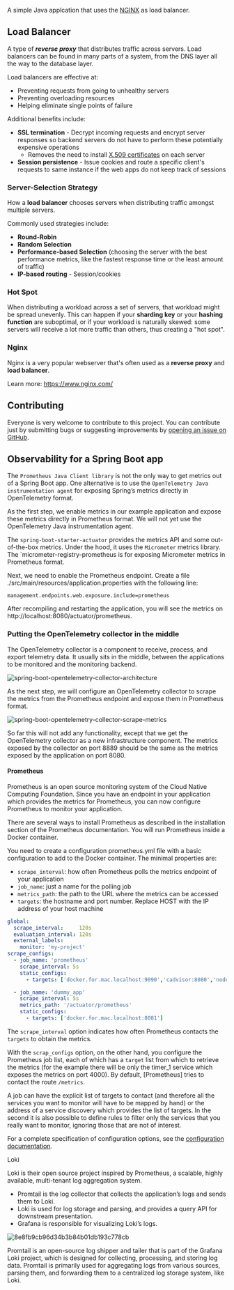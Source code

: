 A simple Java applcation that uses the [NGINX](https://www.nginx.com/) as load balancer.

## Load Balancer
A type of ***reverse proxy*** that distributes traffic across servers. Load balancers can be found in many parts of a system, from the DNS layer all the way to the database layer.

Load balancers are effective at:

- Preventing requests from going to unhealthy servers
- Preventing overloading resources
- Helping eliminate single points of failure

Additional benefits include:

- **SSL termination** - Decrypt incoming requests and encrypt server responses so backend servers do not have to perform these potentially expensive operations
  - Removes the need to install [X.509 certificates](https://en.wikipedia.org/wiki/X.509) on each server
- **Session persistence** - Issue cookies and route a specific client's requests to same instance if the web apps do not keep track of sessions

### Server-Selection Strategy
How a **load balancer** chooses servers when distributing traffic amongst multiple servers. 

Commonly used strategies include:
- **Round-Robin**
- **Random Selection**
- **Performance-based Selection** (choosing the server with the best performance metrics, like the fastest response time or the least amount of traffic)
- **IP-based routing** - Session/cookies

### Hot Spot
When distributing a workload across a set of servers, that workload might be spread unevenly. This can happen if your **sharding key** or your **hashing function** are suboptimal, or if your workload is naturally skewed: some servers will receive a lot more traffic than others, thus creating a "hot spot".

### Nginx
 Nginx is a very popular webserver that's often used as a <b>reverse proxy</b> and <b>load balancer</b>.

Learn more: https://www.nginx.com/

## Contributing

Everyone is very welcome to contribute to this project. You can contribute just by submitting bugs or suggesting improvements by
[opening an issue on GitHub](https://github.com/NicoMincuzzi/springboot-docker-nginx/issues).

## Observability for a Spring Boot app

The `Prometheus Java Client library` is not the only way to get metrics out of a Spring Boot app. 
One alternative is to use the `OpenTelemetry Java instrumentation agent` for exposing Spring’s metrics directly in OpenTelemetry format.

As the first step, we enable metrics in our example application and expose these metrics directly in Prometheus format. 
We will not yet use the OpenTelemetry Java instrumentation agent.

The `spring-boot-starter-actuator` provides the metrics API and some out-of-the-box metrics. Under the hood, it uses the `Micrometer` metrics library. 
The `micrometer-registry-prometheus is for exposing Micrometer metrics in Prometheus format.

Next, we need to enable the Prometheus endpoint. Create a file ./src/main/resources/application.properties with the following line:

```
management.endpoints.web.exposure.include=prometheus
```
After recompiling and restarting the application, you will see the metrics on http://localhost:8080/actuator/prometheus.

### Putting the OpenTelemetry collector in the middle
The OpenTelemetry collector is a component to receive, process, and export telemetry data. It usually sits in the middle, between the applications to be monitored and the monitoring backend.

![spring-boot-opentelemetry-collector-architecture](https://github.com/NicoMincuzzi/springboot-docker-nginx/assets/48289901/ea6f3003-1a8e-4106-aa1e-8255531a0a1a)

As the next step, we will configure an OpenTelemetry collector to scrape the metrics from the Prometheus endpoint and expose them in Prometheus format.

![spring-boot-opentelemetry-collector-scrape-metrics](https://github.com/NicoMincuzzi/springboot-docker-nginx/assets/48289901/ed3403c1-ef73-48cc-a946-ba581e9b9b1b)

So far this will not add any functionality, except that we get the OpenTelemetry collector as a new infrastructure component. The metrics exposed by the collector on port 8889 should be the same as the metrics exposed by the application on port 8080.

#### Prometheus

Prometheus is an open source monitoring system of the Cloud Native Computing Foundation. Since you have an endpoint in your application which provides the metrics for Prometheus, you can now configure Prometheus to monitor your application.

There are several ways to install Prometheus as described in the installation section of the Prometheus documentation. You will run Prometheus inside a Docker container.

You need to create a configuration prometheus.yml file with a basic configuration to add to the Docker container. The minimal properties are:

- `scrape_interval`: how often Prometheus polls the metrics endpoint of your application
- `job_name`: just a name for the polling job
- `metrics_path`: the path to the URL where the metrics can be accessed
- `targets`: the hostname and port number. Replace HOST with the IP address of your host machine

```yaml
global:
  scrape_interval:     120s
  evaluation_interval: 120s
  external_labels:
    monitor: 'my-project'
scrape_configs:
  - job_name: 'prometheus'
    scrape_interval: 5s
    static_configs:
      - targets: ['docker.for.mac.localhost:9090','cadvisor:8080','node-exporter:9100']

  - job_name: 'dummy_app'
    scrape_interval: 5s
    metrics_path: '/actuator/prometheus'
    static_configs:
      - targets: ['docker.for.mac.localhost:8081']
```

The `scrape_interval` option indicates how often Prometheus contacts the `targets` to obtain the metrics.

With the `scrap_configs` option, on the other hand, you configure the Prometheus job list,
each of which has a `target` list from which to retrieve the metrics (for the example there will be only the timer_1 service
which exposes the metrics on port 4000). By default, [Prometheus] tries to contact the route `/metrics`.

A job can have the explicit list of targets to contact (and therefore all the services you want to monitor will have to be mapped by hand) or
the address of a service discovery which provides the list of targets. In the second it is also possible to define rules to filter only the services that you really want to monitor, ignoring those that are not of interest.

For a complete specification of configuration options, see the [configuration documentation](https://prometheus.io/docs/prometheus/latest/configuration/configuration/).

Loki

Loki is their open source project inspired by Prometheus, a scalable, highly available, multi-tenant log aggregation system.

- Promtail is the log collector that collects the application’s logs and sends them to Loki.
- Loki is used for log storage and parsing, and provides a query API for downstream presentation.
- Grafana is responsible for visualizing Loki’s logs.

![8e8fb9cb96d34b3b84b01db193c778cb](https://github.com/NicoMincuzzi/springboot-docker-nginx/assets/48289901/30c6ba1b-2461-40d9-85f7-83b2e25faa72)


Promtail is an open-source log shipper and tailer that is part of the Grafana Loki project, which is designed for collecting, processing, and storing log data. Promtail is primarily used for aggregating logs from various sources, parsing them, and forwarding them to a centralized log storage system, like Loki.
